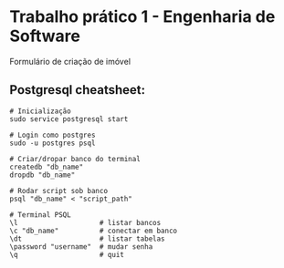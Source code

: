 # Trabalho prático 1 - Engenharia de Software
Formulário de criação de imóvel

## Postgresql cheatsheet:

```shell
# Inicialização
sudo service postgresql start

# Login como postgres
sudo -u postgres psql

# Criar/dropar banco do terminal
createdb "db_name"
dropdb "db_name"

# Rodar script sob banco
psql "db_name" < "script_path"

# Terminal PSQL
\l                    # listar bancos
\c "db_name"          # conectar em banco
\dt                   # listar tabelas
\password "username"  # mudar senha
\q                    # quit
```
